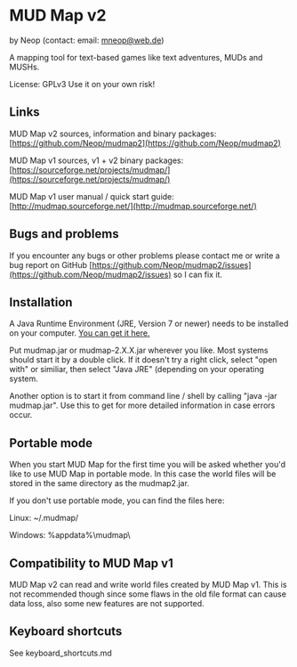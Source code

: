 # MUD Map v2
by Neop (contact: email: mneop@web.de)

A mapping tool for text-based games like text adventures, MUDs and MUSHs.

License: GPLv3
Use it on your own risk!

## Links
MUD Map v2 sources, information and binary packages: [https://github.com/Neop/mudmap2](https://github.com/Neop/mudmap2)

MUD Map v1 sources, v1 + v2 binary packages: [https://sourceforge.net/projects/mudmap/](https://sourceforge.net/projects/mudmap/)

MUD Map v1 user manual / quick start guide: [http://mudmap.sourceforge.net/](http://mudmap.sourceforge.net/)

## Bugs and problems
If you encounter any bugs or other problems please contact me or write a bug report on GitHub [https://github.com/Neop/mudmap2/issues](https://github.com/Neop/mudmap2/issues) so I can fix it.

## Installation
A Java Runtime Environment (JRE, Version 7 or newer) needs to be installed on your computer. [You can get it here.](https://www.java.com/de/download/index.jsp)

Put mudmap.jar or mudmap-2.X.X.jar wherever you like. Most systems should start it by a double click. If it doesn't try a right click, select "open with" or similiar, then select "Java JRE" (depending on your operating system.

Another option is to start it from command line / shell by calling "java -jar mudmap.jar". Use this to get for more detailed information in case errors occur.

## Portable mode
When you start MUD Map for the first time you will be asked whether you'd like to use MUD Map in portable mode. In this case the world files will be stored in the same directory as the mudmap2.jar.

If you don't use portable mode, you can find the files here:

Linux: ~/.mudmap/

Windows: %appdata%\mudmap\

## Compatibility to MUD Map v1
MUD Map v2 can read and write world files created by MUD Map v1. This is not recommended though since some flaws in the old file format can cause data loss, also some new features are not supported.

## Keyboard shortcuts
See keyboard_shortcuts.md